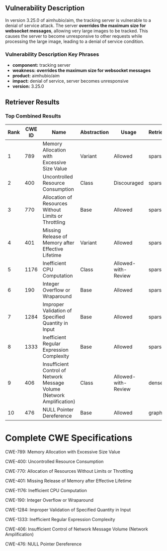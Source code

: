 ## Vulnerability Description
In version 3.25.0 of aimhubio/aim, the tracking server is vulnerable to a denial of service attack. The server **overrides the maximum size for websocket messages**, allowing very large images to be tracked. This causes the server to become unresponsive to other requests while processing the large image, leading to a denial of service condition.

### Vulnerability Description Key Phrases
- **component:** tracking server
- **weakness:** **overrides the maximum size for websocket messages**
- **product:** aimhubio/aim
- **impact:** denial of service, server becomes unresponsive
- **version:** 3.25.0

## Retriever Results

### Top Combined Results

| Rank | CWE ID | Name | Abstraction | Usage  | Retrievers | Individual Scores |
|------|--------|------|-------------|-------|------------|-------------------|
| 1 | 789 | Memory Allocation with Excessive Size Value | Variant | Allowed | sparse | 0.405 |
| 2 | 400 | Uncontrolled Resource Consumption | Class | Discouraged | sparse | 0.380 |
| 3 | 770 | Allocation of Resources Without Limits or Throttling | Base | Allowed | sparse | 0.379 |
| 4 | 401 | Missing Release of Memory after Effective Lifetime | Variant | Allowed | sparse | 0.362 |
| 5 | 1176 | Inefficient CPU Computation | Class | Allowed-with-Review | sparse | 0.359 |
| 6 | 190 | Integer Overflow or Wraparound | Base | Allowed | sparse | 0.358 |
| 7 | 1284 | Improper Validation of Specified Quantity in Input | Base | Allowed | sparse | 0.356 |
| 8 | 1333 | Inefficient Regular Expression Complexity | Base | Allowed | sparse | 0.350 |
| 9 | 406 | Insufficient Control of Network Message Volume (Network Amplification) | Class | Allowed-with-Review | dense | 0.471 |
| 10 | 476 | NULL Pointer Dereference | Base | Allowed | graph | 0.002 |



# Complete CWE Specifications

CWE-789: Memory Allocation with Excessive Size Value

CWE-400: Uncontrolled Resource Consumption

CWE-770: Allocation of Resources Without Limits or Throttling

CWE-401: Missing Release of Memory after Effective Lifetime

CWE-1176: Inefficient CPU Computation

CWE-190: Integer Overflow or Wraparound

CWE-1284: Improper Validation of Specified Quantity in Input

CWE-1333: Inefficient Regular Expression Complexity

CWE-406: Insufficient Control of Network Message Volume (Network Amplification)

CWE-476: NULL Pointer Dereference